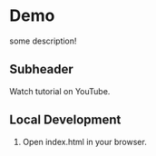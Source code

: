 # Demo

some description!

## Subheader

Watch tutorial on YouTube.

## Local Development

1. Open index.html in your browser.
